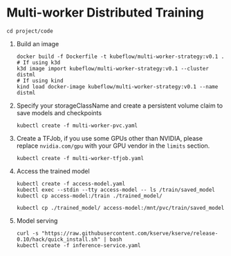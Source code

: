 # Multi-worker Distributed Training

```
cd project/code
```

1.  Build an image
    ```
    docker build -f Dockerfile -t kubeflow/multi-worker-strategy:v0.1 .
    # If using k3d
    k3d image import kubeflow/multi-worker-strategy:v0.1 --cluster distml
    # If using kind
    kind load docker-image kubeflow/multi-worker-strategy:v0.1 --name distml
    ```

2.  Specify your storageClassName and create a persistent volume claim to save 
    models and checkpoints
    ```
    kubectl create -f multi-worker-pvc.yaml
    ```

3.  Create a TFJob, if you use some GPUs other than NVIDIA, please replace 
    `nvidia.com/gpu` with your GPU vendor in the `limits` section.
    ```
    kubectl create -f multi-worker-tfjob.yaml
    ```

4.  Access the trained model
    ```
    kubectl create -f access-model.yaml 
    kubectl exec --stdin --tty access-model -- ls /train/saved_model
    kubectl cp access-model:/train ./trained_model/

    kubectl cp ./trained_model/ access-model:/mnt/pvc/train/saved_model
    ```

5.  Model serving

    ```
    curl -s "https://raw.githubusercontent.com/kserve/kserve/release-0.10/hack/quick_install.sh" | bash
    kubectl create -f inference-service.yaml
    ```
